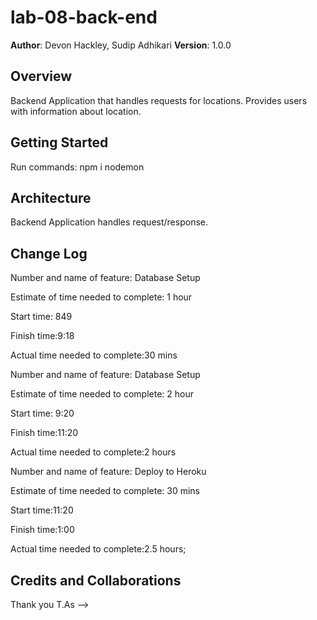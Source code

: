 # lab-08-back-end

**Author**: Devon Hackley, Sudip Adhikari
**Version**: 1.0.0

## Overview
Backend Application that handles requests for locations. Provides users with information about location.

## Getting Started
Run commands:
npm i
nodemon

## Architecture
Backend Application handles request/response.

## Change Log

Number and name of feature: Database Setup

Estimate of time needed to complete: 1 hour

Start time: 849

Finish time:9:18

Actual time needed to complete:30 mins

Number and name of feature: Database Setup

Estimate of time needed to complete: 2 hour

Start time: 9:20

Finish time:11:20

Actual time needed to complete:2 hours

Number and name of feature: Deploy to Heroku

Estimate of time needed to complete: 30 mins

Start time:11:20

Finish time:1:00

Actual time needed to complete:2.5 hours;



## Credits and Collaborations
<!-- Give credit (and a link) to other people or resources that helped you build this application. -->
Thank you T.As
-->